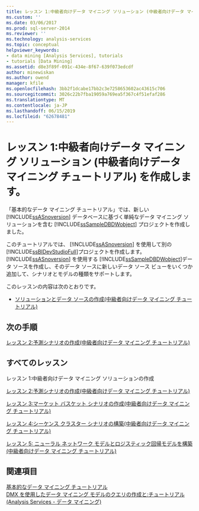 ```yaml
---
title: レッスン 1:中級者向けデータ マイニング ソリューション (中級者向けデータ マイニング チュートリアル) を作成する |Microsoft Docs
ms.custom: ''
ms.date: 03/06/2017
ms.prod: sql-server-2014
ms.reviewer: ''
ms.technology: analysis-services
ms.topic: conceptual
helpviewer_keywords:
- data mining [Analysis Services], tutorials
- tutorials [Data Mining]
ms.assetid: d8e3f89f-091c-434e-8f67-639f073edcdf
author: minewiskan
ms.author: owend
manager: kfile
ms.openlocfilehash: 3bb2f1dcabe17bb2c3e7258653602ac43615c706
ms.sourcegitcommit: 3026c22b7fba19059a769ea5f367c4f51efaf286
ms.translationtype: MT
ms.contentlocale: ja-JP
ms.lasthandoff: 06/15/2019
ms.locfileid: "62678481"
---
```

# <a name="lesson-1-creating-the-intermediate-data-mining-solution-intermediate-data-mining-tutorial"></a>レッスン 1:中級者向けデータ マイニング ソリューション (中級者向けデータ マイニング チュートリアル) を作成します。
  「基本的なデータ マイニング チュートリアル」では、新しい [!INCLUDE[ssASnoversion](../includes/ssasnoversion-md.md)] データベースに基づく単純なデータ マイニング ソリューションを含む [!INCLUDE[ssSampleDBDWobject](../includes/sssampledbdwobject-md.md)] プロジェクトを作成しました。  
  
 このチュートリアルでは、 [!INCLUDE[ssASnoversion](../includes/ssasnoversion-md.md)] を使用して別の [!INCLUDE[ssBIDevStudioFull](../includes/ssbidevstudiofull-md.md)]プロジェクトを作成します。 [!INCLUDE[ssASnoversion](../includes/ssasnoversion-md.md)] を使用する [!INCLUDE[ssSampleDBDWobject](../includes/sssampledbdwobject-md.md)]データ ソースを作成し、そのデータ ソースに新しいデータ ソース ビューをいくつか追加して、シナリオとモデルの種類をサポートします。  
  
 このレッスンの内容は次のとおりです。  
  
-   [ソリューションとデータ ソースの作成&#40;中級者向けデータ マイニング チュートリアル&#41;](../../2014/tutorials/creating-a-solution-and-data-source-intermediate-data-mining-tutorial.md)  
  
## <a name="next-step"></a>次の手順  
 [レッスン 2:予測シナリオの作成&#40;中級者向けデータ マイニング チュートリアル&#41;](../../2014/tutorials/lesson-2-building-a-forecasting-scenario-intermediate-data-mining-tutorial.md)  
  
## <a name="all-lessons"></a>すべてのレッスン  
 レッスン 1:中級者向けデータ マイニング ソリューションの作成  
  
 [レッスン 2:予測シナリオの作成&#40;中級者向けデータ マイニング チュートリアル&#41;](../../2014/tutorials/lesson-2-building-a-forecasting-scenario-intermediate-data-mining-tutorial.md)  
  
 [レッスン 3:マーケット バスケット シナリオの作成&#40;中級者向けデータ マイニング チュートリアル&#41;](../../2014/tutorials/lesson-3-building-a-market-basket-scenario-intermediate-data-mining-tutorial.md)  
  
 [レッスン 4:シーケンス クラスター シナリオの構築&#40;中級者向けデータ マイニング チュートリアル&#41;](../../2014/tutorials/lesson-4-build-sequence-clustering-scenario-intermediate-data-mining.md)  
  
 [レッスン 5: ニューラル ネットワーク モデルとロジスティック回帰モデルを構築&#40;中級者向けデータ マイニング チュートリアル&#41;](../../2014/tutorials/lesson-5-build-models-intermediate-data-mining-tutorial.md)  
  
## <a name="see-also"></a>関連項目  
 [基本的なデータ マイニング チュートリアル](../../2014/tutorials/basic-data-mining-tutorial.md)   
 [DMX を使用したデータ マイニング モデルのクエリの作成と:チュートリアル&#40;Analysis Services - データ マイニング&#41;](../../2014/tutorials/create-query-data-mining-models-dmx-tutorials.md)  
  
  

